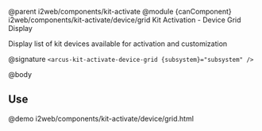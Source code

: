 @parent i2web/components/kit-activate
@module {canComponent} i2web/components/kit-activate/device/grid Kit Activation - Device Grid Display

Display list of kit devices available for activation and customization

@signature `<arcus-kit-activate-device-grid {subsystem}="subsystem" />`

@body

## Use

@demo i2web/components/kit-activate/device/grid.html